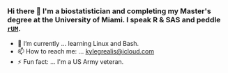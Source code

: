 ### Hi there 👋 I'm a biostatistician and completing my Master's degree at the University of Miami. I speak R & SAS and peddle [`rUM`](https://cran.r-project.org/web/packages/rUM/index.html).

- 🔭 I’m currently ... learning Linux and Bash.
- 📫 How to reach me: ... kylegrealis@icloud.com
- ⚡ Fun fact: ... I'm a US Army veteran.

